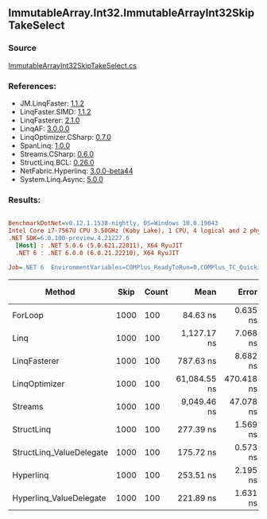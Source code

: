 ﻿## ImmutableArray.Int32.ImmutableArrayInt32SkipTakeSelect

### Source
[ImmutableArrayInt32SkipTakeSelect.cs](../LinqBenchmarks/ImmutableArray/Int32/ImmutableArrayInt32SkipTakeSelect.cs)

### References:
- JM.LinqFaster: [1.1.2](https://www.nuget.org/packages/JM.LinqFaster/1.1.2)
- LinqFaster.SIMD: [1.1.2](https://www.nuget.org/packages/LinqFaster.SIMD/1.0.3)
- LinqFasterer: [2.1.0](https://www.nuget.org/packages/LinqFasterer/2.1.0)
- LinqAF: [3.0.0.0](https://www.nuget.org/packages/LinqAF/3.0.0.0)
- LinqOptimizer.CSharp: [0.7.0](https://www.nuget.org/packages/LinqOptimizer.CSharp/0.7.0)
- SpanLinq: [1.0.0](https://www.nuget.org/packages/SpanLinq/1.0.0)
- Streams.CSharp: [0.6.0](https://www.nuget.org/packages/Streams.CSharp/0.6.0)
- StructLinq.BCL: [0.26.0](https://www.nuget.org/packages/StructLinq/0.26.0)
- NetFabric.Hyperlinq: [3.0.0-beta44](https://www.nuget.org/packages/NetFabric.Hyperlinq/3.0.0-beta44)
- System.Linq.Async: [5.0.0](https://www.nuget.org/packages/System.Linq.Async/5.0.0)

### Results:
``` ini

BenchmarkDotNet=v0.12.1.1538-nightly, OS=Windows 10.0.19043
Intel Core i7-7567U CPU 3.50GHz (Kaby Lake), 1 CPU, 4 logical and 2 physical cores
.NET SDK=6.0.100-preview.4.21227.6
  [Host] : .NET 5.0.6 (5.0.621.22011), X64 RyuJIT
  .NET 6 : .NET 6.0.0 (6.0.21.22210), X64 RyuJIT

Job=.NET 6  EnvironmentVariables=COMPlus_ReadyToRun=0,COMPlus_TC_QuickJitForLoops=1,COMPlus_TieredPGO=1  Runtime=.NET 6.0  

```
|                   Method | Skip | Count |         Mean |      Error |     StdDev |  Ratio | RatioSD |   Gen 0 | Gen 1 | Gen 2 | Allocated |
|------------------------- |----- |------ |-------------:|-----------:|-----------:|-------:|--------:|--------:|------:|------:|----------:|
|                  ForLoop | 1000 |   100 |     84.63 ns |   0.635 ns |   0.530 ns |   1.00 |    0.00 |       - |     - |     - |         - |
|                     Linq | 1000 |   100 |  1,127.17 ns |   7.068 ns |   5.902 ns |  13.32 |    0.12 |  0.0839 |     - |     - |     176 B |
|             LinqFasterer | 1000 |   100 |    787.63 ns |   8.682 ns |   8.122 ns |   9.32 |    0.12 |  2.5444 |     - |     - |   5,328 B |
|            LinqOptimizer | 1000 |   100 | 61,084.55 ns | 470.418 ns | 392.820 ns | 721.79 |    6.98 | 15.6250 |     - |     - |  32,723 B |
|                  Streams | 1000 |   100 |  9,049.46 ns |  47.078 ns |  41.733 ns | 106.90 |    0.84 |  0.4425 |     - |     - |     936 B |
|               StructLinq | 1000 |   100 |    277.39 ns |   1.569 ns |   1.391 ns |   3.28 |    0.02 |  0.0458 |     - |     - |      96 B |
| StructLinq_ValueDelegate | 1000 |   100 |    175.72 ns |   0.573 ns |   0.536 ns |   2.08 |    0.01 |       - |     - |     - |         - |
|                Hyperlinq | 1000 |   100 |    253.51 ns |   2.195 ns |   1.833 ns |   3.00 |    0.02 |       - |     - |     - |         - |
|  Hyperlinq_ValueDelegate | 1000 |   100 |    221.89 ns |   1.631 ns |   1.526 ns |   2.62 |    0.03 |       - |     - |     - |         - |
